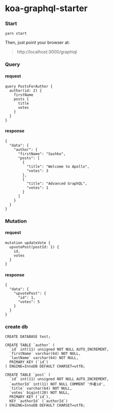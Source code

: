 koa-graphql-starter
===

### Start
`yarn start`

Then, just point your browser at:
> http://localhost:3000/graphiql
 
### Query
#### request
```
query PostsForAuthor {
  author(id: 2) {
    firstName
    posts {
      title
      votes
    }
  }
}
```

#### response
```
{
  "data": {
    "author": {
      "firstName": "Sashko",
      "posts": [
        {
          "title": "Welcome to Apollo",
          "votes": 3
        },
        {
          "title": "Advanced GraphQL",
          "votes": 1
        }
      ]
    }
  }
}
```

### Mutation
#### request
```
mutation updateVote {
  upvotePost(postId: 1) {
    id,
    votes
  }
}
```
#### response
```
{
  "data": {
    "upvotePost": {
      "id": 1,
      "votes": 5
    }
  }
}
```

### create db
```
CREATE DATABASE test;

CREATE TABLE `author` (
  `id` int(11) unsigned NOT NULL AUTO_INCREMENT,
  `firstName` varchar(64) NOT NULL,
  `lastName` varchar(64) NOT NULL,
  PRIMARY KEY (`id`)
) ENGINE=InnoDB DEFAULT CHARSET=utf8;

CREATE TABLE `post` (
  `id` int(11) unsigned NOT NULL AUTO_INCREMENT,
  `authorId` int(11) NOT NULL COMMENT '作者id',
  `title` varchar(64) NOT NULL,
  `votes` bigint(20) NOT NULL,
  PRIMARY KEY (`id`),
  KEY `authorId` (`authorId`)
) ENGINE=InnoDB DEFAULT CHARSET=utf8;
```
